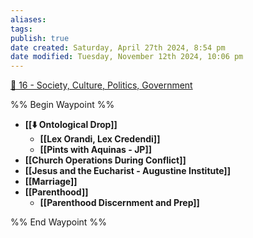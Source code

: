 ```yaml
---
aliases: 
tags: 
publish: true
date created: Saturday, April 27th 2024, 8:54 pm
date modified: Tuesday, November 12th 2024, 10:06 pm
---
```


[📁 16 - Society, Culture, Politics, Government](../📁%2016%20-%20Society,%20Culture,%20Politics,%20Government/📁%2016%20-%20Society,%20Culture,%20Politics,%20Government.md)

%% Begin Waypoint %%
- **[[⬇️ Ontological Drop]]**
	- **[[Lex Orandi, Lex Credendi]]**
	- **[[Pints with Aquinas - JP]]**
- **[[Church Operations During Conflict]]**
- **[[Jesus and the Eucharist - Augustine Institute]]**
- **[[Marriage]]**
- **[[Parenthood]]**
	- **[[Parenthood Discernment and Prep]]**

%% End Waypoint %%